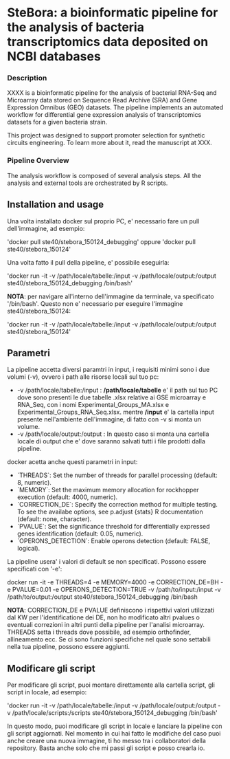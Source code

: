 # SteBora: a bioinformatic pipeline for the analysis of bacteria transcriptomics data deposited on NCBI databases

### Description
XXXX is a bioinformatic pipeline for the analysis of bacterial RNA-Seq and Microarray data stored on Sequence Read Archive (SRA) and Gene Expression Omnibus (GEO) datasets.
The pipeline implements an automated workflow for differential gene expression analysis of transcriptomics datasets for a given bacteria strain.

This project was designed to support promoter selection for synthetic circuits engineering.
To learn more about it, read the manuscript at XXX.

### Pipeline Overview

The analysis workflow is composed of several analysis steps. All the analysis and external tools are orchestrated by R scripts.







## Installation and usage



Una volta installato docker sul proprio PC, e' necessario fare un pull dell'immagine, ad esempio:

'docker pull ste40/stebora_150124_debugging' oppure 'docker pull ste40/stebora_150124' 

Una volta fatto il pull della pipeline, e' possibile eseguirla:

'docker run -it -v /path/locale/tabelle:/input -v /path/locale/output:/output ste40/stebora_150124_debugging /bin/bash' 

**NOTA**: per navigare all'interno dell'immagine da terminale, va specificato '/bin/bash'. Questo non e' necessario per eseguire l'immagine ste40/stebora_150124: 

'docker run -it -v /path/locale/tabelle:/input -v /path/locale/output:/output ste40/stebora_150124' 

## Parametri 

La pipeline accetta diversi paramtri in input, i requisiti minimi sono i due volumi (-v), ovvero i path alle risorse locali sul tuo pc:

- -v /path/locale/tabelle:/input : **/path/locale/tabelle** e' il path sul tuo PC dove sono presenti le due tabelle .xlsx relative ai GSE microarray e RNA_Seq, con i nomi Experimental_Groups_MA.xlsx e Experimental_Groups_RNA_Seq.xlsx. mentre **/input** e' la cartella input presente nell'ambiente dell'immagine, di fatto con -v si monta un volume.
- -v /path/locale/output:/output : In questo caso si monta una cartella locale di output che e' dove saranno salvati tutti i file prodotti dalla pipeline.

docker acetta anche questi parametri in input:

- \`THREADS\`: Set the number of threads for parallel processing (default: 8, numeric).
- \`MEMORY\`: Set the maximum memory allocation for rockhopper execution (default: 4000, numeric).
- \`CORRECTION_DE\`: Specify the correction method for multiple testing. To see the availabe options, see p.adjust {stats} R documentation (default: none, character).
- \`PVALUE\`: Set the significance threshold for differentially expressed genes identification (default: 0.05, numeric). 
- \`OPERONS_DETECTION\`: Enable operons detection (default: FALSE, logical). 

La pipeline usera' i valori di default se non specificati. Possono essere specificati con '-e':

docker run -it -e THREADS=4 -e MEMORY=4000 -e CORRECTION_DE=BH -e PVALUE=0.01 -e OPERONS_DETECTION=TRUE -v /path/to/input:/input -v /path/to/output:/output ste40/stebora_150124_debugging /bin/bash

**NOTA**: CORRECTION_DE e PVALUE definiscono i rispettivi valori utilizzati dal KW per l'identificatione dei DE, non ho modificato altri pvalues o eventuali correzioni in altri punti della pipeline per l'analisi microarray.
THREADS setta i threads dove possibile, ad esempio orthofinder, allineamento ecc. Se ci sono funzioni specifiche nel quale sono settabili nella tua pipeline, possono essere aggiunti.

## Modificare gli script

Per modificare gli script, puoi montare direttamente alla cartella script, gli script in locale, ad esempio: 

'docker run -it -v /path/locale/tabelle:/input -v /path/locale/output:/output -v /path/locale/scripts:/scripts ste40/stebora_150124_debugging /bin/bash'

In questo modo, puoi modificare gli script in locale e lanciare la pipeline con gli script aggiornati. Nel momento in cui hai fatto le modifiche del caso puoi anche creare una nuova immagine, ti ho messo tra i collaboratori della repository. Basta anche solo che mi passi gli script e posso crearla io.  

